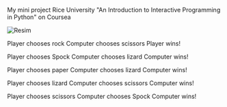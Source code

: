 My mini project Rice University "An Introduction to Interactive Programming in Python" on Coursea


![Resim](https://raw.githubusercontent.com/erdemgencoglu/Rock-paper-Scissors-lizard-Spock/master/Rock-paper-Scissors-lizard-Spock/%C4%B0mages/%C4%B0mages.png)


Player chooses rock
Computer chooses scissors
Player wins!

Player chooses Spock
Computer chooses lizard
Computer wins!

Player chooses paper
Computer chooses lizard
Computer wins!

Player chooses lizard
Computer chooses scissors
Computer wins!

Player chooses scissors
Computer chooses Spock
Computer wins!
